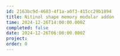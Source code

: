 ```yaml
---
id: 2163bc9d-4683-4f1a-a0f3-415cc29b1894
title: Nitinol shape memory modular addon
time: 2024-12-26T14:00:00.000Z
completed: false
date: 2024-12-26T06:00:00.000Z
project: 
order: 0
---
```




